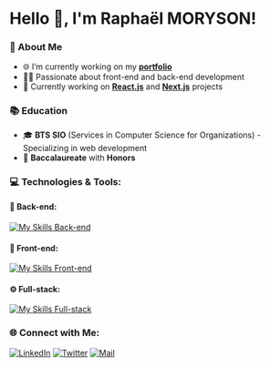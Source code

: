 # Hello 👋, I'm Raphaël MORYSON!

### 🌟 About Me
- 🌐 I’m currently working on my **[portfolio](https://google.com)**
- 👨‍💻 Passionate about front-end and back-end development
- 🎯 Currently working on **[React.js](https://reactjs.org/)** and **[Next.js](https://nextjs.org/)** projects

### 📚 Education
- 🎓 **BTS SIO** (Services in Computer Science for Organizations) - Specializing in web development
- 📜 **Baccalaureate** with **Honors** 

### 💻 Technologies & Tools:

#### 🔧 Back-end:
[![My Skills Back-end](https://skillicons.dev/icons?i=js,ts,python,prisma,postgresql)](https://skillicons.dev)

#### 🎨 Front-end:
[![My Skills Front-end](https://skillicons.dev/icons?i=react,html,css,sass)](https://skillicons.dev)

#### ⚙️ Full-stack:
[![My Skills Full-stack](https://skillicons.dev/icons?i=nextjs)](https://skillicons.dev)

### 🌐 Connect with Me:
[![LinkedIn](https://img.shields.io/badge/-LinkedIn-blue?style=flat&logo=LinkedIn)](https://www.linkedin.com/in/rapha%C3%ABl-moryson-82abb2248/)
[![Twitter](https://img.shields.io/badge/-Twitter-%231DA1F2?style=flat&logo=twitter)](https://twitter.com/rph712)
[![Mail](https://img.shields.io/badge/-Mail-%23D14836?style=flat&logo=gmail)](mailto:raphael.moryson@gmail.com)
